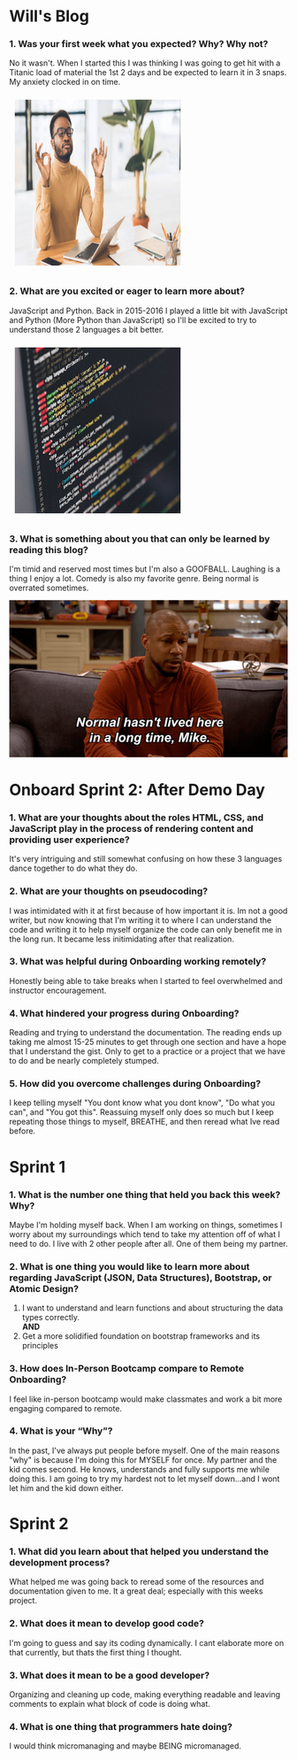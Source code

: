 # Will's Blog

### 1. **Was your first week what you expected? Why? Why not?**
No it wasn't. When I started this I was thinking I was going to get hit with a Titanic load of material the 1st 2 days and be expected to learn it in 3 snaps. My anxiety clocked in on time.

<img src="myblog/img/Woosah.jpg" alt="breathe" style="height: 300px; width: 300px; margin: 10px;" />

### 2. **What are you excited or eager to learn more about?** 
JavaScript and Python. Back in 2015-2016 I played a little bit with JavaScript and Python (More Python than JavaScript) so I'll be excited to try to understand those 2 languages a bit better.

<img src="myblog/img/Code pic.jpg" alt="code screen" style="height: 300px; width: 300px; margin: 10px;" />

### 3. **What is something about you that can only be learned by reading this blog?**
I'm timid and reserved most times but I'm also a GOOFBALL. Laughing is a thing I enjoy a lot. Comedy is also my favorite genre. Being normal is overrated sometimes.

<img src="myblog/img/Comedy.gif" alt="Facts" />

# Onboard Sprint 2: After Demo Day

### 1. **What are your thoughts about the roles HTML, CSS, and JavaScript play in the process of rendering content and providing user experience?**
It's very intriguing and still somewhat confusing on how these 3 languages dance together to do what they do. 

### 2. **What are your thoughts on pseudocoding?**
I was intimidated with it at first because of how important it is. Im not a good writer, but now knowing that I'm writing it to where I can understand the code and writing it to help myself organize the code can only benefit me in the long run. It became less initimidating after that realization.

### 3. **What was helpful during Onboarding working remotely?**
Honestly being able to take breaks when I started to feel overwhelmed and instructor encouragement.

### 4. **What hindered your progress during Onboarding?**
Reading and trying to understand the documentation. The reading ends up taking me almost 15-25 minutes to get through one section and have a hope that I understand the gist. Only to get to a practice or a project that we have to do and be nearly completely stumped.

### 5. **How did you overcome challenges during Onboarding?**
I keep telling myself "You dont know what you dont know", "Do what you can", and "You got this". Reassuing myself only does so much but I keep repeating those things to myself, BREATHE, and then reread what Ive read before. 

# Sprint 1

### 1. What is the number one thing that held you back this week? Why?
Maybe I'm holding myself back. When I am working on things, sometimes I worry about my surroundings which tend to take my attention off of what I need to do. I live with 2 other people after all. One of them being my partner. 

### 2. What is one thing you would like to learn more about regarding JavaScript (JSON, Data Structures), Bootstrap, or Atomic Design?
 1. I want to understand and learn functions and about structuring the data types correctly.<br>
 **AND**
 2. Get a more solidified foundation on bootstrap frameworks and its principles   

### 3. How does In-Person Bootcamp compare to Remote Onboarding?
I feel like in-person bootcamp would make classmates and work a bit more engaging compared to remote.

### 4. What is your “Why”?
In the past, I've always put people before myself. One of the main reasons "why" is because I'm doing this for MYSELF for once. My partner and the kid comes second. He knows, understands and fully supports me while doing this. I am going to try my hardest not to let myself down...and I wont let him and the kid down either.

# Sprint 2
### 1. What did you learn about that helped you understand the development process?
What helped me was going back to reread some of the resources and documentation given to me. It a great deal; especially with this weeks project.

### 2. What does it mean to develop good code?
I'm going to guess and say its coding dynamically. I cant elaborate more on that currently, but thats the first thing I thought.

### 3. What does it mean to be a good developer?
Organizing and cleaning up code, making everything readable and leaving comments to explain what block of code is doing what.

### 4. What is one thing that programmers hate doing?
I would think micromanaging and maybe BEING micromanaged. 